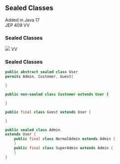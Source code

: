 ## Sealed Classes
Added in Java 17<br/>
JEP 409
VV
### Sealed Classes
![](images/sealed-classes-graph.png)
VV

### Sealed Classes

```java
public abstract sealed class User 
permits Admin, Customer, Guest{

}
```

```java
public non-sealed class Customer extends User {

}
```

```java
public final class Guest extends User {

}
```

```java
public sealed class Admin 
extends User {
	public final class NormalAdmin extends Admin {
	}
	public final class SuperAdmin extends Admin {
	}
}
```